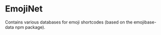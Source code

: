 # EmojiNet
Contains various databases for emoji shortcodes (based on the emojibase-data npm package).
